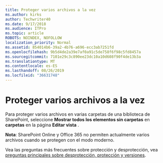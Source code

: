 ```yaml
---
title: Proteger varios archivos a la vez
ms.author: kirks
author: Techwriter40
ms.date: 9/17/2018
ms.audience: ITPro
ms.topic: article
ROBOTS: NOINDEX, NOFOLLOW
localization_priority: Normal
ms.assetid: 854014b6-39a2-4b76-a696-ecc3ab7251fd
ms.openlocfilehash: 9b5d4de2a39e7af0a91c5de758f6f98c5fd8457a
ms.sourcegitcommit: 7101e29c3c890ee23dc10a10d608f90f4de13b3a
ms.translationtype: MT
ms.contentlocale: es-ES
ms.lasthandoff: 08/26/2019
ms.locfileid: "36631748"
---
```

# <a name="check-in-several-files-at-once"></a>Proteger varios archivos a la vez

Para proteger varios archivos en varias carpetas de una biblioteca de SharePoint, seleccione **Mostrar todos los elementos sin carpetas** en **carpetas** en la página **Editar vista** . 
  
 **Nota**: SharePoint Online y Office 365 no permiten actualmente varios archivos cuando se protegen con el modo moderno. 
  
Vea las preguntas más frecuentes sobre protección y desprotección, vea [preguntas principales sobre desprotección, protección y versiones](https://go.microsoft.com/fwlink/?linkid=2018786).
  

